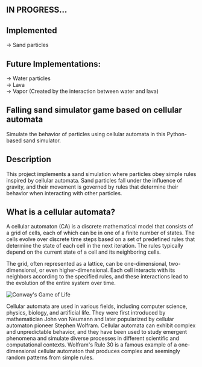 ## IN PROGRESS...

## Implemented    
-> Sand particles

## Future Implementations:  
-> Water particles  
-> Lava   
-> Vapor (Created by the interaction between water and lava)  

## Falling sand simulator game based on cellular automata

Simulate the behavior of particles using cellular automata in this Python-based sand simulator.

## Description

This project implements a sand simulation where particles obey simple rules inspired by cellular automata.
Sand particles fall under the influence of gravity, and their movement is governed by rules that determine their behavior when interacting with other particles.

## What is a cellular automata?

A cellular automaton (CA) is a discrete mathematical model that consists of a grid of cells, each of which can be in one of a finite number of states. The cells evolve over discrete time steps based on a set of predefined rules that determine the state of each cell in the next iteration. The rules typically depend on the current state of a cell and its neighboring cells.

The grid, often represented as a lattice, can be one-dimensional, two-dimensional, or even higher-dimensional. Each cell interacts with its neighbors according to the specified rules, and these interactions lead to the evolution of the entire system over time.

![Conway's Game of Life](https://mathworld.wolfram.com/images/gifs/puffertr.gif)


Cellular automata are used in various fields, including computer science, physics, biology, and artificial life. They were first introduced by mathematician John von Neumann and later popularized by cellular automaton pioneer Stephen Wolfram. Cellular automata can exhibit complex and unpredictable behavior, and they have been used to study emergent phenomena and simulate diverse processes in different scientific and computational contexts. Wolfram's Rule 30 is a famous example of a one-dimensional cellular automaton that produces complex and seemingly random patterns from simple rules.
